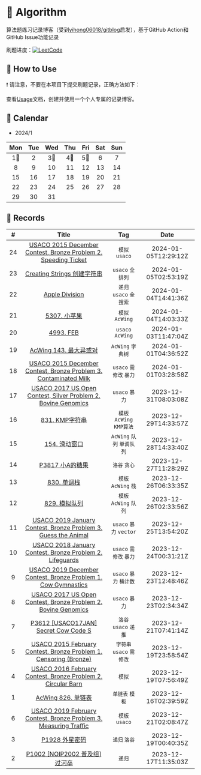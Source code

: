 # 📝 Algorithm
算法题练习记录博客（受到[yihong06018/gitblog](https://github.com/yihong0618/gitblog)启发），基于GitHub Action和GitHub Issue功能记录

刷题进度：[![LeetCode](https://img.shields.io/github/issues/justonehe/algorithm?style=flat&label=%F0%9F%8C%B8%20Code%20Record&labelColor=%20%236DB9EF&color=%23FF90BC&link=https%3A%2F%2Fgithub.com%2Fjustonehe%2Falgorithm
)](https://github.com/justonehe/Algorithm)

## 🎄 How to Use

❗ 请注意，不要在本项目下提交刷题记录，正确方法如下：

查看[Usage](Usage.md)文档，创建并使用一个个人专属的记录博客。


## 🎯 Calendar








* 2024/1

|Mon|Tue|Wed|Thu|Fri|Sat|Sun|
|:-:|:-:|:-:|:-:|:-:|:-:|:-:|
|1🌟|2|3🌟|4🌟|5🌟|6|7|
|8|9|10|11|12|13|14|
|15|16|17|18|19|20|21|
|22|23|24|25|26|27|28|
|29|30|31|


## 🍃 Records

|#|Title|Tag|Date|
|:-:|:-:|:-:|:-:|
|24|[USACO 2015 December Contest, Bronze Problem 2. Speeding Ticket](https://github.com/justonehe/Algorithm/issues/24)|`模拟` `usaco`|2024-01-05T12:29:12Z|
|23|[Creating Strings 创建字符串](https://github.com/justonehe/Algorithm/issues/23)|`usaco` `全排列`|2024-01-05T02:53:19Z|
|22|[Apple Division](https://github.com/justonehe/Algorithm/issues/22)|`递归` `usaco` `全搜索`|2024-01-04T14:41:36Z|
|21|[5307. 小苹果](https://github.com/justonehe/Algorithm/issues/21)|`模拟` `AcWing`|2024-01-04T14:03:33Z|
|20|[4993. FEB](https://github.com/justonehe/Algorithm/issues/20)|`usaco` `AcWing`|2024-01-03T11:47:04Z|
|19|[AcWing 143. 最大异或对](https://github.com/justonehe/Algorithm/issues/19)|`AcWing` `字典树`|2024-01-01T04:36:52Z|
|18|[USACO 2015 December Contest, Bronze Problem 3. Contaminated Milk](https://github.com/justonehe/Algorithm/issues/18)|`usaco` `需修改` `暴力`|2024-01-01T03:28:58Z|
|17|[USACO 2017 US Open Contest, Silver Problem 2. Bovine Genomics](https://github.com/justonehe/Algorithm/issues/17)|`usaco` `暴力`|2023-12-31T08:03:08Z|
|16|[831. KMP字符串](https://github.com/justonehe/Algorithm/issues/16)|`模板` `AcWing` `KMP算法`|2023-12-29T14:33:57Z|
|15|[154. 滑动窗口](https://github.com/justonehe/Algorithm/issues/15)|`AcWing` `队列` `单调队列`|2023-12-28T14:33:40Z|
|14|[P3817 小A的糖果](https://github.com/justonehe/Algorithm/issues/14)|`洛谷` `贪心`|2023-12-27T11:28:29Z|
|13|[830. 单调栈](https://github.com/justonehe/Algorithm/issues/13)|`模板` `AcWing` `栈`|2023-12-26T06:33:35Z|
|12|[829. 模拟队列](https://github.com/justonehe/Algorithm/issues/12)|`模板` `AcWing` `队列`|2023-12-26T02:33:56Z|
|11|[USACO 2019 January Contest, Bronze Problem 3. Guess the Animal](https://github.com/justonehe/Algorithm/issues/11)|`usaco` `暴力` `vector`|2023-12-25T13:54:20Z|
|10|[USACO 2018 January Contest, Bronze Problem 2. Lifeguards](https://github.com/justonehe/Algorithm/issues/10)|`usaco` `需修改` `暴力`|2023-12-24T00:31:21Z|
|9|[USACO 2019 December Contest, Bronze Problem 1. Cow Gymnastics](https://github.com/justonehe/Algorithm/issues/9)|`usaco` `暴力` `桶计数`|2023-12-23T12:48:46Z|
|8|[USACO 2017 US Open Contest, Bronze Problem 2. Bovine Genomics](https://github.com/justonehe/Algorithm/issues/8)|`usaco` `暴力`|2023-12-23T02:34:34Z|
|7|[P3612 [USACO17JAN] Secret Cow Code S](https://github.com/justonehe/Algorithm/issues/7)|`洛谷` `usaco` `递推`|2023-12-21T07:41:14Z|
|5|[USACO 2015 February Contest, Bronze Problem 1. Censoring (Bronze)](https://github.com/justonehe/Algorithm/issues/5)|`字符串` `usaco` `需修改`|2023-12-19T23:58:54Z|
|4|[USACO 2016 February Contest, Bronze Problem 2. Circular Barn](https://github.com/justonehe/Algorithm/issues/4)|`模拟`|2023-12-19T07:56:49Z|
|1|[AcWing 826. 单链表](https://github.com/justonehe/Algorithm/issues/1)|`单链表` `模板`|2023-12-16T02:39:59Z|
|6|[USACO 2019 February Contest, Bronze Problem 3. Measuring Traffic](https://github.com/justonehe/Algorithm/issues/6)|`模板` `usaco`|2023-12-21T02:08:47Z|
|3|[P1928 外星密码](https://github.com/justonehe/Algorithm/issues/3)|`递归` `洛谷`|2023-12-19T00:40:35Z|
|2|[P1002 [NOIP2002 普及组] 过河卒](https://github.com/justonehe/Algorithm/issues/2)|`递归`|2023-12-17T11:35:03Z|
